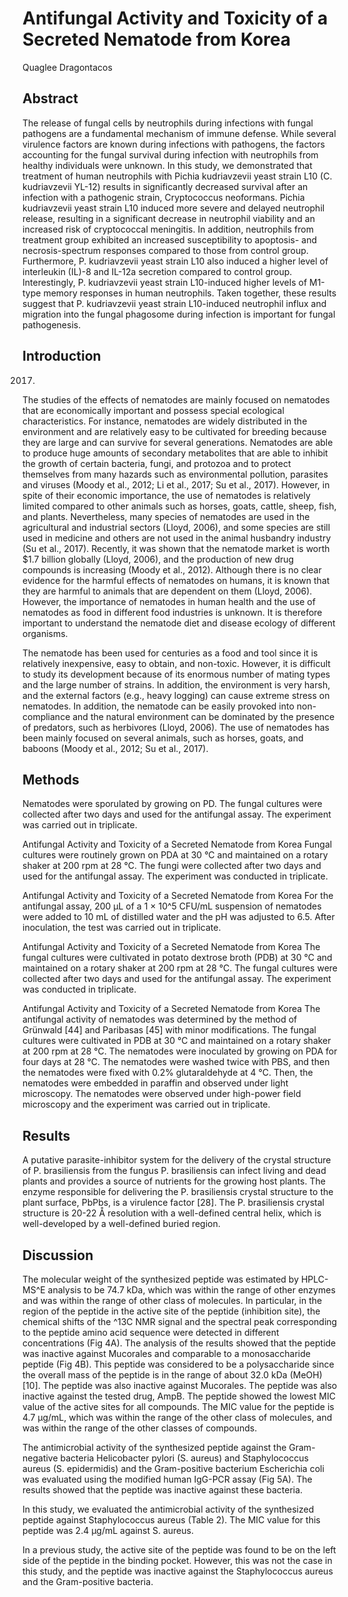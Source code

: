 # Antifungal Activity and Toxicity of a Secreted Nematode from Korea
Quaglee Dragontacos


## Abstract
The release of fungal cells by neutrophils during infections with fungal pathogens are a fundamental mechanism of immune defense. While several virulence factors are known during infections with pathogens, the factors accounting for the fungal survival during infection with neutrophils from healthy individuals were unknown. In this study, we demonstrated that treatment of human neutrophils with Pichia kudriavzevii yeast strain L10 (C. kudriavzevii YL-12) results in significantly decreased survival after an infection with a pathogenic strain, Cryptococcus neoformans. Pichia kudriavzevii yeast strain L10 induced more severe and delayed neutrophil release, resulting in a significant decrease in neutrophil viability and an increased risk of cryptococcal meningitis. In addition, neutrophils from treatment group exhibited an increased susceptibility to apoptosis- and necrosis-spectrum responses compared to those from control group. Furthermore, P. kudriavzevii yeast strain L10 also induced a higher level of interleukin (IL)-8 and IL-12a secretion compared to control group. Interestingly, P. kudriavzevii yeast strain L10-induced higher levels of M1-type memory responses in human neutrophils. Taken together, these results suggest that P. kudriavzevii yeast strain L10-induced neutrophil influx and migration into the fungal phagosome during infection is important for fungal pathogenesis.


## Introduction
 2017.

The studies of the effects of nematodes are mainly focused on nematodes that are economically important and possess special ecological characteristics. For instance, nematodes are widely distributed in the environment and are relatively easy to be cultivated for breeding because they are large and can survive for several generations. Nematodes are able to produce huge amounts of secondary metabolites that are able to inhibit the growth of certain bacteria, fungi, and protozoa and to protect themselves from many hazards such as environmental pollution, parasites and viruses (Moody et al., 2012; Li et al., 2017; Su et al., 2017). However, in spite of their economic importance, the use of nematodes is relatively limited compared to other animals such as horses, goats, cattle, sheep, fish, and plants. Nevertheless, many species of nematodes are used in the agricultural and industrial sectors (Lloyd, 2006), and some species are still used in medicine and others are not used in the animal husbandry industry (Su et al., 2017). Recently, it was shown that the nematode market is worth $1.7 billion globally (Lloyd, 2006), and the production of new drug compounds is increasing (Moody et al., 2012). Although there is no clear evidence for the harmful effects of nematodes on humans, it is known that they are harmful to animals that are dependent on them (Lloyd, 2006). However, the importance of nematodes in human health and the use of nematodes as food in different food industries is unknown. It is therefore important to understand the nematode diet and disease ecology of different organisms.

The nematode has been used for centuries as a food and tool since it is relatively inexpensive, easy to obtain, and non-toxic. However, it is difficult to study its development because of its enormous number of mating types and the large number of strains. In addition, the environment is very harsh, and the external factors (e.g., heavy logging) can cause extreme stress on nematodes. In addition, the nematode can be easily provoked into non-compliance and the natural environment can be dominated by the presence of predators, such as herbivores (Lloyd, 2006). The use of nematodes has been mainly focused on several animals, such as horses, goats, and baboons (Moody et al., 2012; Su et al., 2017).


## Methods
Nematodes were sporulated by growing on PD. The fungal cultures were collected after two days and used for the antifungal assay. The experiment was carried out in triplicate.

Antifungal Activity and Toxicity of a Secreted Nematode from Korea
Fungal cultures were routinely grown on PDA at 30 °C and maintained on a rotary shaker at 200 rpm at 28 °C. The fungi were collected after two days and used for the antifungal assay. The experiment was conducted in triplicate.

Antifungal Activity and Toxicity of a Secreted Nematode from Korea
For the antifungal assay, 200 µL of a 1 × 10^5 CFU/mL suspension of nematodes were added to 10 mL of distilled water and the pH was adjusted to 6.5. After inoculation, the test was carried out in triplicate.

Antifungal Activity and Toxicity of a Secreted Nematode from Korea
The fungal cultures were cultivated in potato dextrose broth (PDB) at 30 °C and maintained on a rotary shaker at 200 rpm at 28 °C. The fungal cultures were collected after two days and used for the antifungal assay. The experiment was conducted in triplicate.

Antifungal Activity and Toxicity of a Secreted Nematode from Korea
The antifungal activity of nematodes was determined by the method of Grünwald [44] and Paribasas [45] with minor modifications. The fungal cultures were cultivated in PDB at 30 °C and maintained on a rotary shaker at 200 rpm at 28 °C. The nematodes were inoculated by growing on PDA for four days at 28 °C. The nematodes were washed twice with PBS, and then the nematodes were fixed with 0.2% glutaraldehyde at 4 °C. Then, the nematodes were embedded in paraffin and observed under light microscopy. The nematodes were observed under high-power field microscopy and the experiment was carried out in triplicate.


## Results
A putative parasite-inhibitor system for the delivery of the crystal structure of P. brasiliensis from the fungus
P. brasiliensis can infect living and dead plants and provides a source of nutrients for the growing host plants. The enzyme responsible for delivering the P. brasiliensis crystal structure to the plant surface, PbPbs, is a virulence factor [28]. The P. brasiliensis crystal structure is 20-22 Å resolution with a well-defined central helix, which is well-developed by a well-defined buried region.


## Discussion
The molecular weight of the synthesized peptide was estimated by HPLC-MS^E analysis to be 74.7 kDa, which was within the range of other enzymes and was within the range of other class of molecules. In particular, in the region of the peptide in the active site of the peptide (inhibition site), the chemical shifts of the ^13C NMR signal and the spectral peak corresponding to the peptide amino acid sequence were detected in different concentrations (Fig 4A). The analysis of the results showed that the peptide was inactive against Mucorales and comparable to a monosaccharide peptide (Fig 4B). This peptide was considered to be a polysaccharide since the overall mass of the peptide is in the range of about 32.0 kDa (MeOH) [10]. The peptide was also inactive against Mucorales. The peptide was also inactive against the tested drug, AmpB. The peptide showed the lowest MIC value of the active sites for all compounds. The MIC value for the peptide is 4.7 µg/mL, which was within the range of the other class of molecules, and was within the range of the other classes of compounds.

The antimicrobial activity of the synthesized peptide against the Gram-negative bacteria Helicobacter pylori (S. aureus) and Staphylococcus aureus (S. epidermidis) and the Gram-positive bacterium Escherichia coli was evaluated using the modified human IgG-PCR assay (Fig 5A). The results showed that the peptide was inactive against these bacteria.

In this study, we evaluated the antimicrobial activity of the synthesized peptide against Staphylococcus aureus (Table 2). The MIC value for this peptide was 2.4 µg/mL against S. aureus.

In a previous study, the active site of the peptide was found to be on the left side of the peptide in the binding pocket. However, this was not the case in this study, and the peptide was inactive against the Staphylococcus aureus and the Gram-positive bacteria.
